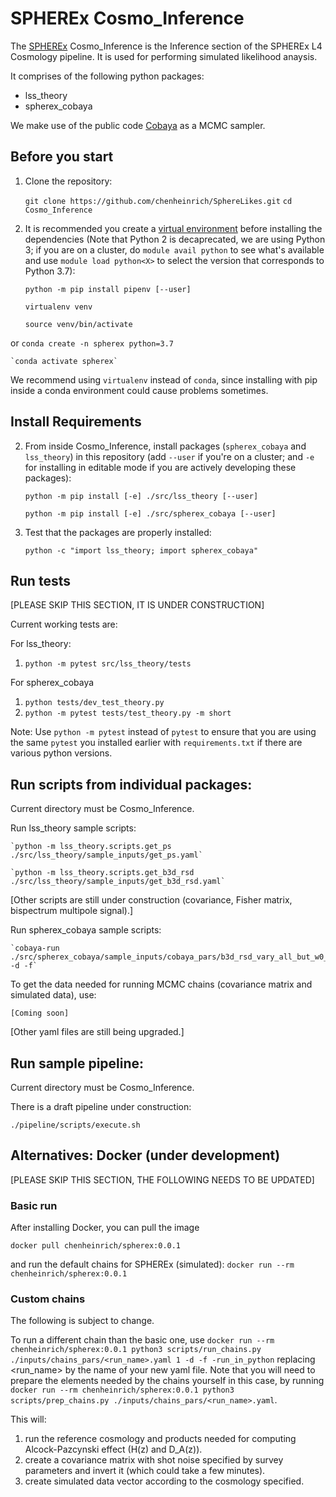 # SPHEREx Cosmo_Inference

The [SPHEREx](https://spherex.caltech.edu/) Cosmo_Inference is the Inference section of the SPHEREx L4 Cosmology pipeline. It is used for performing simulated likelihood anaysis.

It comprises of the following python packages:
- lss_theory
- spherex_cobaya

We make use of the public code [Cobaya](https://cobaya.readthedocs.io/en/latest/index.html) as a MCMC sampler. 

## Before you start

1. Clone the repository:

    `git clone https://github.com/chenheinrich/SphereLikes.git`
    `cd Cosmo_Inference`
    
2. It is recommended you create a [virtual environment](https://packaging.python.org/guides/installing-using-pip-and-virtual-environments/) before installing the dependencies (Note that Python 2 is decaprecated, we are using Python 3; if you are on a cluster, do `module avail python` to see what's available and use `module load python<X>` to select the version that corresponds to Python 3.7):

    `python -m pip install pipenv [--user]`

    `virtualenv venv`

    `source venv/bin/activate`

or 
    `conda create -n spherex python=3.7`

    `conda activate spherex`

We recommend using `virtualenv` instead of `conda`, since installing with pip inside a conda environment could cause problems sometimes.

## Install Requirements

2. From inside Cosmo_Inference, install packages (`spherex_cobaya` and `lss_theory`) in this repository (add `--user` if you're on a cluster; and `-e` for installing in editable mode if you are actively developing these packages):

    `python -m pip install [-e] ./src/lss_theory [--user]`
    
    `python -m pip install [-e] ./src/spherex_cobaya [--user] `

3. Test that the packages are properly installed:

    `python -c "import lss_theory; import spherex_cobaya"`

## Run tests

[PLEASE SKIP THIS SECTION, IT IS UNDER CONSTRUCTION]

Current working tests are:

For lss_theory:
1. `python -m pytest src/lss_theory/tests`

For spherex_cobaya
1. `python tests/dev_test_theory.py`
2. `python -m pytest tests/test_theory.py -m short`

Note: Use `python -m pytest` instead of `pytest` to ensure that you are using the 
same `pytest` you installed earlier with `requirements.txt` if there are various
python versions.

## Run scripts from individual packages:

Current directory must be Cosmo_Inference.

Run lss_theory sample scripts:

    `python -m lss_theory.scripts.get_ps ./src/lss_theory/sample_inputs/get_ps.yaml`
    
    `python -m lss_theory.scripts.get_b3d_rsd ./src/lss_theory/sample_inputs/get_b3d_rsd.yaml`

[Other scripts are still under construction (covariance, Fisher matrix, bispectrum multipole signal).]

Run spherex_cobaya sample scripts:

    `cobaya-run ./src/spherex_cobaya/sample_inputs/cobaya_pars/b3d_rsd_vary_all_but_w0_wa_mnu.yaml -d -f`

To get the data needed for running MCMC chains (covariance matrix and simulated data), use:

    [Coming soon]

[Other yaml files are still being upgraded.]

## Run sample pipeline:

Current directory must be Cosmo_Inference.

There is a draft pipeline under construction:

`./pipeline/scripts/execute.sh`

## Alternatives: Docker (under development)

[PLEASE SKIP THIS SECTION, THE FOLLOWING NEEDS TO BE UPDATED]

### Basic run

After installing Docker, you can pull the image

`docker pull chenheinrich/spherex:0.0.1`

and run the default chains for SPHEREx (simulated):
`docker run --rm chenheinrich/spherex:0.0.1`

### Custom chains

The following is subject to change.

To run a different chain than the basic one, use
`docker run --rm chenheinrich/spherex:0.0.1 python3 scripts/run_chains.py ./inputs/chains_pars/<run_name>.yaml 1 -d -f -run_in_python`
replacing <run_name> by the name of your new yaml file. Note that you will need to prepare the elements needed by the chains yourself in this case, by running
`docker run --rm chenheinrich/spherex:0.0.1 python3 scripts/prep_chains.py ./inputs/chains_pars/<run_name>.yaml`. 

This will:
1) run the reference cosmology and products needed for computing Alcock-Pazcynski effect (H(z) and D_A(z)).
2) create a covariance matrix with shot noise specified by survey parameters and invert it (which could take a few minutes).
3) create simulated data vector according to the cosmology specified.


